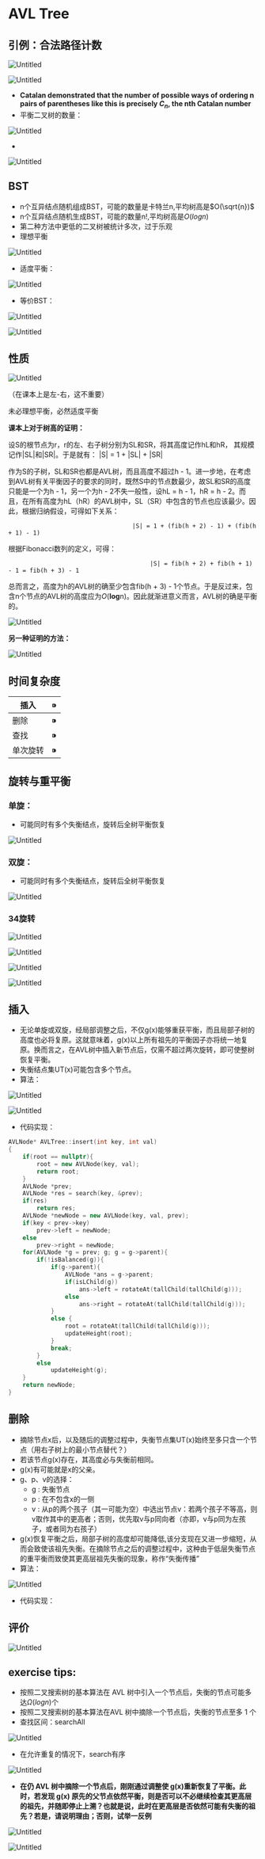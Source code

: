 # AVL Tree

## 引例：合法路径计数

![Untitled](AVL%20Tree%2011133b7fb97d41c7aea7c7aa00271992/Untitled.png)

![Untitled](AVL%20Tree%2011133b7fb97d41c7aea7c7aa00271992/Untitled%201.png)

- **Catalan demonstrated that the number of possible ways of ordering n pairs of parentheses like this is precisely $C_n$, the nth Catalan number**
- 平衡二叉树的数量：

![Untitled](AVL%20Tree%2011133b7fb97d41c7aea7c7aa00271992/Untitled%202.png)

- 

![Untitled](AVL%20Tree%2011133b7fb97d41c7aea7c7aa00271992/Untitled%203.png)

## BST

- n个互异结点随机组成BST，可能的数量是卡特兰n,平均树高是$O(\sqrt{n})$
- n个互异结点随机生成BST，可能的数量n!,平均树高是$O(logn)$
- 第二种方法中更低的二叉树被统计多次，过于乐观
- 理想平衡

![Untitled](AVL%20Tree%2011133b7fb97d41c7aea7c7aa00271992/Untitled%204.png)

- 适度平衡：

![Untitled](AVL%20Tree%2011133b7fb97d41c7aea7c7aa00271992/Untitled%205.png)

- 等价BST：

![Untitled](AVL%20Tree%2011133b7fb97d41c7aea7c7aa00271992/Untitled%206.png)

![Untitled](AVL%20Tree%2011133b7fb97d41c7aea7c7aa00271992/Untitled%207.png)

## 性质

![Untitled](AVL%20Tree%2011133b7fb97d41c7aea7c7aa00271992/Untitled%208.png)

（在课本上是左-右，这不重要）

未必理想平衡，必然适度平衡

**课本上对于树高的证明：**

设S的根节点为r，r的左、右子树分别为SL和SR，将其高度记作hL和hR， 其规模记作|SL|和|SR|。于是就有：
                                                                         |S| = 1 + |SL| + |SR|

作为S的子树，SL和SR也都是AVL树，而且高度不超过h - 1。进一步地，在考虑到AVL树有关平衡因子的要求的同时，既然S中的节点数最少，故SL和SR的高度只能是一个为h - 1，另一个为h - 2不失一般性，设hL = h - 1，hR = h - 2。而且，在所有高度为hL（hR）的AVL树中，SL（SR）中包含的节点也应该最少。因此，根据归纳假设，可得如下关系：

                                       |S| = 1 + (fib(h + 2) - 1) + (fib(h + 1) - 1)

根据Fibonacci数列的定义，可得：

                                            |S| = fib(h + 2) + fib(h + 1) - 1 = fib(h + 3) - 1

总而言之，高度为h的AVL树的确至少包含fib(h + 3) - 1个节点。于是反过来，包含n个节点的AVL树的高度应为*O*(**log**n)。因此就渐进意义而言，AVL树的确是平衡的。

![Untitled](AVL%20Tree%2011133b7fb97d41c7aea7c7aa00271992/Untitled%209.png)

**另一种证明的方法：**

![Untitled](AVL%20Tree%2011133b7fb97d41c7aea7c7aa00271992/Untitled%2010.png)

## 时间复杂度

|  插入 | ⁍ |
| --- | --- |
| 删除 | ⁍ |
| 查找 | ⁍ |
| 单次旋转 | ⁍ |

## 旋转与重平衡

### 单旋：

- 可能同时有多个失衡结点，旋转后全树平衡恢复

![Untitled](AVL%20Tree%2011133b7fb97d41c7aea7c7aa00271992/Untitled%2011.png)

### 双旋：

- 可能同时有多个失衡结点，旋转后全树平衡恢复

![Untitled](AVL%20Tree%2011133b7fb97d41c7aea7c7aa00271992/Untitled%2012.png)

### 34旋转

![Untitled](AVL%20Tree%2011133b7fb97d41c7aea7c7aa00271992/Untitled%2013.png)

![Untitled](AVL%20Tree%2011133b7fb97d41c7aea7c7aa00271992/Untitled%2014.png)

![Untitled](AVL%20Tree%2011133b7fb97d41c7aea7c7aa00271992/Untitled%2015.png)

![Untitled](AVL%20Tree%2011133b7fb97d41c7aea7c7aa00271992/Untitled%2016.png)

## 插入

- 无论单旋或双旋，经局部调整之后，不仅g(x)能够重获平衡，而且局部子树的高度也必将复原。这就意味着，g(x)以上所有祖先的平衡因子亦将统一地复原。换而言之，在AVL树中插入新节点后，仅需不超过两次旋转，即可使整树恢复平衡。
- 失衡结点集UT(x)可能包含多个节点。
- 算法：

![Untitled](AVL%20Tree%2011133b7fb97d41c7aea7c7aa00271992/Untitled%2017.png)

![Untitled](AVL%20Tree%2011133b7fb97d41c7aea7c7aa00271992/Untitled%2018.png)

- 代码实现：

```cpp
AVLNode* AVLTree::insert(int key, int val)
{
    if(root == nullptr){
        root = new AVLNode(key, val);
        return root;
    }
    AVLNode *prev;
    AVLNode *res = search(key, &prev);
    if(res)
        return res;
    AVLNode *newNode = new AVLNode(key, val, prev);
    if(key < prev->key)
        prev->left = newNode;
    else
        prev->right = newNode;
    for(AVLNode *g = prev; g; g = g->parent){
        if(!isBalanced(g)){
            if(g->parent){
                AVLNode *ans = g->parent;
                if(isLChild(g))
                    ans->left = rotateAt(tallChild(tallChild(g)));
                else
                    ans->right = rotateAt(tallChild(tallChild(g)));
            }
            else {
                root = rotateAt(tallChild(tallChild(g)));
                updateHeight(root);
            }
            break;
        }
        else
            updateHeight(g);
    }
    return newNode;
}
```

## 删除

- 摘除节点x后，以及随后的调整过程中，失衡节点集UT(x)始终至多只含一个节点（用右子树上的最小节点替代？）
- 若该节点g(x)存在，其高度必与失衡前相同。
- g(x)有可能就是x的父亲。
- g、p、v的选择：
    - g : 失衡节点
    - p : 在不包含x的一侧
    - v : 从p的两个孩子（其一可能为空）中选出节点v：若两个孩子不等高，则v取作其中的更高者；否则，优先取v与p同向者（亦即，v与p同为左孩子，或者同为右孩子）
- g(x)恢复平衡之后，局部子树的高度却可能降低,该分支现在又进一步缩短，从而会致使该祖先失衡。在摘除节点之后的调整过程中，这种由于低层失衡节点的重平衡而致使其更高层祖先失衡的现象，称作“失衡传播”
- 算法：

![Untitled](AVL%20Tree%2011133b7fb97d41c7aea7c7aa00271992/Untitled%2019.png)

- 代码实现：

## 评价

![Untitled](AVL%20Tree%2011133b7fb97d41c7aea7c7aa00271992/Untitled%2020.png)

## exercise tips:

- 按照二叉搜索树的基本算法在 AVL 树中引入一个节点后，失衡的节点可能多达$\Omega(logn)$个
- 按照二叉搜索树的基本算法在AVL 树中摘除一个节点后，失衡的节点至多 1 个
- 查找区间：searchAll

![Untitled](AVL%20Tree%2011133b7fb97d41c7aea7c7aa00271992/Untitled%2021.png)

- 在允许重复的情况下，search有序

![Untitled](AVL%20Tree%2011133b7fb97d41c7aea7c7aa00271992/Untitled%2022.png)

- **在仍 AVL 树中摘除一个节点后，刚刚通过调整使 g(x)重新恢复了平衡。此时，若发现 g(x) 原先的父节点依然平衡，则是否可以不必继续检查其更高层的祖先，并随即停止上溯？也就是说，此时在更高层是否依然可能有失衡的祖先？若是，请说明理由；否则，试举一反例**

![Untitled](AVL%20Tree%2011133b7fb97d41c7aea7c7aa00271992/Untitled%2023.png)

![Untitled](AVL%20Tree%2011133b7fb97d41c7aea7c7aa00271992/Untitled%2024.png)
